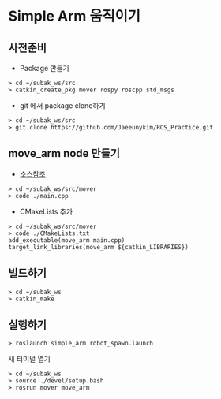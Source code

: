 # Simple Arm 움직이기

## 사전준비
- Package 만들기 
```
> cd ~/subak_ws/src
> catkin_create_pkg mover rospy roscpp std_msgs
```
- git 에서 package clone하기 
```
> cd ~/subak_ws/src
> git clone https://github.com/Jaeeunykim/ROS_Practice.git 
```
## move_arm node 만들기
- [소스참조](https://github.com/Jaeeunykim/ROS_Practice/blob/master/6.simple_arm/main.cpp)
```
> cd ~/subak_ws/src/mover
> code ./main.cpp
```
- CMakeLists 추가 
```
> cd ~/subak_ws/src/mover
> code ./CMakeLists.txt 
add_executable(move_arm main.cpp)
target_link_libraries(move_arm ${catkin_LIBRARIES})

```

## 빌드하기 
```
> cd ~/subak_ws
> catkin_make
```

## 실행하기 
```
> roslaunch simple_arm robot_spawn.launch
```
새 터미널 열기
```
> cd ~/subak_ws
> source ./devel/setup.bash
> rosrun mover move_arm
```
